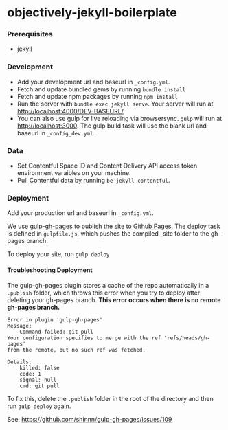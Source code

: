 # objectively-jekyll-boilerplate

### Prerequisites
- [jekyll](https://jekyllrb.com/) 

### Development
- Add your development url and baseurl in `_config.yml`.
- Fetch and update bundled gems by running `bundle install`
- Fetch and update npm packages by running `npm install`
- Run the server with `bundle exec jekyll serve`. Your server will run at [http://localhost:4000/DEV-BASEURL/](http://localhost:4000/DEV-BASEURL/)
- You can also use gulp for live reloading via browsersync. `gulp` will run at [http://localhost:3000](http://localhost:3000). The gulp build task will use  the blank url and baseurl in `_config_dev.yml`.

### Data
- Set Contentful Space ID and Content Delivery API access token environment varaibles on your machine.
- Pull Contentful data by running `be jekyll contentful`.
  
### Deployment
Add your production url and baseurl in `_config.yml`.

We use [gulp-gh-pages](https://www.npmjs.com/package/gulp-gh-pages) to publish the site to [Github Pages](https://pages.github.com/). The deploy task is defined in `gulpfile.js`, which pushes the compiled _site folder to the gh-pages branch. 

To deploy your site, run `gulp deploy`

#### Troubleshooting Deployment 

The gulp-gh-pages plugin stores a cache of the repo automatically in a `.publish` folder, which throws this error when you try to deploy after deleting your gh-pages branch. **This error occurs when there is no remote gh-pages branch.**

```
Error in plugin 'gulp-gh-pages'
Message:
    Command failed: git pull  
Your configuration specifies to merge with the ref 'refs/heads/gh-pages'
from the remote, but no such ref was fetched.

Details:
    killed: false
    code: 1
    signal: null
    cmd: git pull  

```

To fix this, delete the `.publish` folder in the root of the directory and then run `gulp deploy` again.

See:
https://github.com/shinnn/gulp-gh-pages/issues/109
